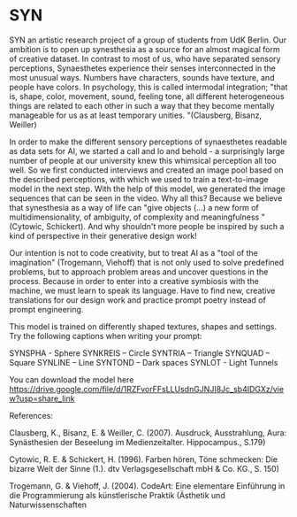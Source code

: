 # SYN
SYN an  artistic research project of a group of students from UdK Berlin. Our ambition is to open up synesthesia as a source for an almost magical form of creative dataset. In contrast to most of us, who have separated sensory perceptions, Synaesthetes experience their senses interconnected in the most unusual ways. Numbers have characters, sounds have texture, and people have colors. In psychology, this is called intermodal integration; "that is, shape, color, movement, sound, feeling tone, all different heterogeneous things are related to each other in such a way that they become mentally manageable for us as at least temporary unities. "(Clausberg, Bisanz, Weiller)  
 
In order to make the different sensory perceptions of synaesthetes readable as data sets for AI, we started a call and lo and behold - a surprisingly large number of people at our university knew this whimsical perception all too well. So we first conducted interviews and created an image pool based on the described perceptions, with which we used to train a text-to-image model in the next step. With the help of this model, we generated the image sequences that can be seen in the video. Why all this? Because we believe that synesthesia as a way of life can "give objects (...) a new form of multidimensionality, of ambiguity, of complexity and meaningfulness " (Cytowic, Schickert). And why shouldn't more people be inspired by such a kind of perspective in their generative design work! 
 
Our intention is not to code creativity, but to treat AI as a "tool of the imagination" (Trogemann, Viehoff) that is not only used to solve predefined problems, but to approach problem areas and uncover questions in the process. Because in order to enter into a creative symbiosis with the machine, we must learn to speak its language. Have to find new, creative translations for our design work and practice prompt poetry instead of prompt engineering.

This model is trained on differently shaped textures, shapes and settings. Try the following captions when writing your prompt:

SYNSPHA  - Sphere 
SYNKREIS – Circle 
SYNTRIA – Triangle 
SYNQUAD – Square
SYNLINE – Line
SYNTOND – Dark spaces 
SYNLOT  - Light Tunnels

You can download the model here https://drive.google.com/file/d/1RZFvorFFsLLUsdnGJNJI8Jc_sb4IDGXz/view?usp=share_link 

References: 

Clausberg, K., Bisanz, E. & Weiller, C. (2007). Ausdruck, Ausstrahlung, Aura: Synästhesien der Beseelung im Medienzeitalter. Hippocampus., S.179)

Cytowic, R. E. & Schickert, H. (1996). Farben hören, Töne schmecken: Die bizarre Welt der Sinne (1.). dtv Verlagsgesellschaft mbH & Co. KG., S. 150)

Trogemann, G. & Viehoff, J. (2004). CodeArt: Eine elementare Einführung in die Programmierung als künstlerische Praktik (Ästhetik und Naturwissenschaften 
